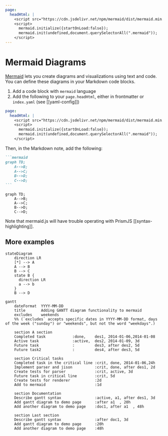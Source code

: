 ```yaml
---
page:
  headHtml: |
    <script src="https://cdn.jsdelivr.net/npm/mermaid/dist/mermaid.min.js"></script>
    <script>
      mermaid.initialize({startOnLoad:false});
      mermaid.init(undefined,document.querySelectorAll(".mermaid"));
    </script>
---
```


# Mermaid Diagrams

[Mermaid](https://mermaid-js.github.io/mermaid/#/) lets you create diagrams and visualizations using text and code. You can define these diagrams in your Markdown code blocks. 

1. Add a code block with `mermaid` language
2. Add the following to your `page.headHtml`, either in frontmatter or `index.yaml` (see [[yaml-config]])

```yaml
page:
  headHtml: |
    <script src="https://cdn.jsdelivr.net/npm/mermaid/dist/mermaid.min.js"></script>
    <script>
      mermaid.initialize({startOnLoad:false});
      mermaid.init(undefined,document.querySelectorAll(".mermaid"));
    </script>
```

Then, in the Markdown note, add the following:

~~~markdown
```mermaid
graph TD;
    A-->B;
    A-->C;
    B-->D;
    C-->D;
```
~~~

```mermaid
graph TD;
    A-->B;
    A-->C;
    B-->D;
    C-->D;
```

Note that mermaid.js will have trouble operating with PrismJS [[syntax-highlighting]].

## More examples

```mermaid
stateDiagram
    direction LR
    [*] --> A
    A --> B
    B --> C
    state B {
      direction LR
      a --> b
    }
    B --> D
```

```mermaid
gantt
    dateFormat  YYYY-MM-DD
    title       Adding GANTT diagram functionality to mermaid
    excludes    weekends
    %% (`excludes` accepts specific dates in YYYY-MM-DD format, days of the week ("sunday") or "weekends", but not the word "weekdays".)

    section A section
    Completed task            :done,    des1, 2014-01-06,2014-01-08
    Active task               :active,  des2, 2014-01-09, 3d
    Future task               :         des3, after des2, 5d
    Future task2              :         des4, after des3, 5d

    section Critical tasks
    Completed task in the critical line :crit, done, 2014-01-06,24h
    Implement parser and jison          :crit, done, after des1, 2d
    Create tests for parser             :crit, active, 3d
    Future task in critical line        :crit, 5d
    Create tests for renderer           :2d
    Add to mermaid                      :1d

    section Documentation
    Describe gantt syntax               :active, a1, after des1, 3d
    Add gantt diagram to demo page      :after a1  , 20h
    Add another diagram to demo page    :doc1, after a1  , 48h

    section Last section
    Describe gantt syntax               :after doc1, 3d
    Add gantt diagram to demo page      :20h
    Add another diagram to demo page    :48h
```